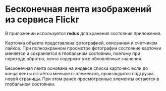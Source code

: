 # Бесконечная лента изображений из сервиса Flickr

В приложении используется **redux** для хранения состояния приложения.

Карточка объекта представлена фотографией, описанием и счетчиком лайков. При полноэкранном просмотре фотографии состояние карточки меняется и сохраняется в глобальном состоянии, поэтому при переходе обратно, лента содержит уже обновлённые значения.

Бесконечная лента основана на индексе списка карточек: если до конца ленты остаётся меньше n-элементов, производится подгрузка новой страницы. При этом ранее просмотренные элементы остаются в глобальном состоянии.  



